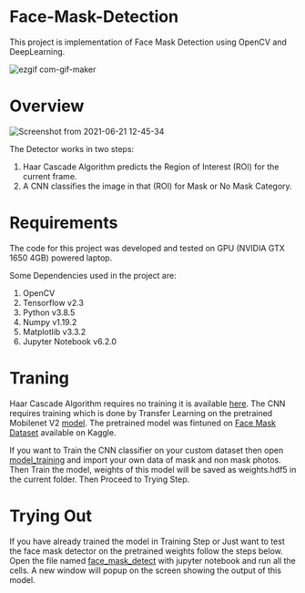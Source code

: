 # Face-Mask-Detection
This project is implementation of Face Mask Detection using OpenCV and DeepLearning.

![ezgif com-gif-maker](https://user-images.githubusercontent.com/70597091/122720047-99a65000-d28c-11eb-84db-8670e6b7e0e0.gif)

# Overview

![Screenshot from 2021-06-21 12-45-34](https://user-images.githubusercontent.com/70597091/122721873-c0658600-d28e-11eb-90ce-9ec200e6ba99.png)

The Detector works in two steps:
1. Haar Cascade Algorithm predicts the Region of Interest (ROI) for the current frame.
2. A CNN classifies the image in that (ROI) for Mask or No Mask Category.

# Requirements 
The code for this project was developed and tested on GPU (NVIDIA GTX 1650 4GB) powered laptop.

Some Dependencies used in the project are: 
1. OpenCV
2. Tensorflow v2.3
3. Python v3.8.5
4. Numpy v1.19.2
5. Matplotlib v3.3.2
6. Jupyter Notebook v6.2.0

# Traning
Haar Cascade Algorithm requires no training it is available [here](https://github.com/opencv/opencv/tree/master/data/haarcascades).
The CNN requires training which is done by Transfer Learning on the pretrained Mobilenet V2 [model](https://www.tensorflow.org/api_docs/python/tf/keras/applications/mobilenet_v2/MobileNetV2). The pretrained model was fintuned on [Face Mask Dataset](https://www.kaggle.com/ashishjangra27/face-mask-12k-images-dataset) available on Kaggle.

If you want to Train the CNN classifier on your custom dataset then open [model_training](https://github.com/HimGautam/Face-Mask-Detection/blob/main/model_training.ipynb) and import your own data of mask and non mask photos. Then Train the model, weights of this model will be saved as weights.hdf5 in the current folder. Then Proceed to Trying Step.

# Trying Out
If you have already trained the model in Training Step or Just want to test the face mask detector on the pretrained weights follow the steps below.
Open the file named [face_mask_detect](https://github.com/HimGautam/Face-Mask-Detection/blob/main/face_mask_detect.ipynb) with jupyter notebook and run all the cells. A new window will popup on the screen showing the output of this model.
